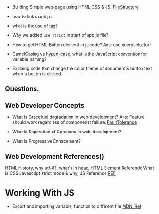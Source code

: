 
- Building Simple web-page using HTML,CSS & JS.
[FileStructure](https://learn.microsoft.com/en-us/training/modules/build-simple-website/2-project-structure)

- how to link css & js.
- what is the use of <noscript> tag?
- Why we added `use strict` in start of app.js file?

- How to get HTML Button element in js code?
Ans: use queryselector!

- CamelCasing vs hypen-case, what is the JavaScript convention for variable naming?

- Explaing code that change the color theme of document & button text when a button is clicked.


## Questions.

## Web Developer Concepts
- What is Gracefuel degradation in web-development?
Ans: Feature should work regardless of componenet failure.
[FaultTolerance](https://en.wikipedia.org/wiki/Fault_tolerance)

- What is Seperation of Concerns in web-development?

- What is Progressive Enhacement?

## Web Development References()
HTML History, why utf-8?, what's in head, HTML Element Referende
What is CSS
Javascript strict mode & why, JS Reference
[REF](https://learn.microsoft.com/en-us/training/modules/build-simple-website/7-summary)


# Working With JS

- Export and importing variable, function to different file
[MDN_Ref](https://developer.mozilla.org/en-US/docs/web/javascript/reference/statements/export)